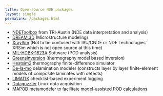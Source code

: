 ```yaml
---
title: Open-source NDE packages
layout: single
permalink: /packages.html
---
```


 * [NDEToolbox](http://ndetoolbox.com) from TRI-Austin (NDE data interpretation and analysis)
 * [DREAM.3D](http://dream3d.bluequartz.net) (Microstructure modeling)
 * [XraySim](http://xraysim.sourceforge.net) (Not to be confused with ISU/CNDE or NDE Technologies’ XRSim which is not open source at this time)
 * [MIL-HDBK-1823A](http://statisticalengineering.com/mh1823/) Software (POD analysis)
 * [Greensinversion](https://thermal.cnde.iastate.edu/greensinversion.xml) (thermography model based inversion)
 * [Heatsim2](https://thermal.cnde.iastate.edu/heatsim2.xml) thermography finite-difference simulator
 * [De-la-mo](https://thermal.cnde.iastate.edu/de-la-mo.xhtml) delamination modeler (constructs layer by layer finite-element models of composite laminates with defects) 
 * [LIMATIX](https://thermal.cnde.iastate.edu/limatix.xml) checklist-based experiment logging 
 * [Dataguzzler](https://thermal.cnde.iastate.edu/dataguzzler/) Linux data acquisition
 * [MAPOD](https://mapod.weebly.com) metamodeler to facilitate model-assisted POD calculations
 
 

